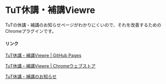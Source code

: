 # TuT休講・補講Viewre

TuTの休講・補講のお知らせページがわかりにくいので、それを改善するためのChromeプラグインです。

#### リンク
[TuT休講・補講Viewre | GitHub Pages](http://takunoko.github.io/TuT_lec_can/)

[TuT休講・補講Viewre | Chromeウェブストア](https://chrome.google.com/webstore/detail/tut%E4%BC%91%E8%AC%9B%E3%83%BB%E8%A3%9C%E8%AC%9Bviewer/igleagopekaeceohhooiklekhnipibpj?hl=ja)

[TuT休講・補講のお知らせ](https://www.ead.tut.ac.jp/board/main.aspx)

